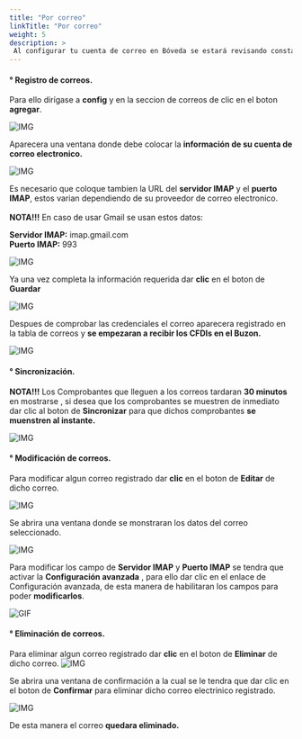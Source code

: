 ```yaml
---
title: "Por correo"
linkTitle: "Por correo"
weight: 5
description: >
 Al configurar tu cuenta de correo en Bóveda se estará revisando constantemente tu bandeja de entrada en búsqueda de comprobantes fiscales.
---
```

#### ° Registro de correos.

Para ello dirígase a **config** y en la seccion de correos de clic en el boton **agregar**.

![IMG](inicio.png)

Aparecera una ventana donde debe colocar la **información de su cuenta de correo electronico.**

![IMG](agregar.png)

Es necesario que coloque tambien la URL del **servidor IMAP** y el **puerto IMAP**, estos varian dependiendo de su proveedor de correo electronico.
<br> <br> 
<span class="text-danger">**NOTA!!!**</span> En caso de usar Gmail se usan estos datos:

**Servidor IMAP:** imap.gmail.com	
**Puerto IMAP:** 993

![IMG](agregar2.png)

Ya una vez completa la información requerida dar **clic** en el boton de **Guardar**

![IMG](agregar3.png)

Despues de comprobar las credenciales el correo aparecera registrado en la tabla de correos y 
**se empezaran a recibir los CFDIs en el Buzon.**

![IMG](tabla.png)

#### ° Sincronización.
<span class="text-danger">**NOTA!!!**</span> Los Comprobantes que lleguen a los correos tardaran 
**30 minutos** en mostrarse , si desea que los comprobantes se muestren de inmediato dar clic al boton de **Sincronizar** para que dichos comprobantes **se muenstren al instante.**

![IMG](sincronizar.png)

#### ° Modificación de correos.

Para modificar algun correo registrado dar **clic** en el boton de **Editar** de dicho correo.

![IMG](editar.png)

Se abrira una ventana donde se monstraran los datos del correo seleccionado.

![IMG](completos.png)

Para modificar los campo de **Servidor IMAP** y **Puerto IMAP** se tendra que activar la **Configuración avanzada** , para ello dar clic en el enlace de
<span class="text-primary">Configuración avanzada</span>, de esta manera de habilitaran los campos para poder **modificarlos**.

![GIF](avanzada.gif)

#### ° Eliminación de correos.
Para eliminar algun correo registrado dar **clic** en el boton de **Eliminar** de dicho correo.
![IMG](eliminar.png)

Se abrira una ventana de confirmación a la cual se le tendra que dar clic en el boton de **Confirmar** para eliminar dicho correo electrinico registrado.

![IMG](confirmacion.png)

De esta manera el correo **quedara eliminado.**

